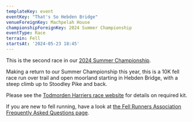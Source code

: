 ```yaml
---
templateKey: event
eventKey: "That's So Hebden Bridge"
venueForeignKey: Machpelah House
championshipForeignKey: 2024 Summer Championship
eventType: Race
terrain: Fell
startsAt: '2024-05-23 18:45'
---
```

This is the second race in our [2024 Summer Championship](/championships/2024-summer-championship/).

Making a return to our Summer Championship this year, this is a 10K fell race run over trail and open moorland starting 
in Hebden Bridge, with a steep climb up to Stoodley Pike and back.

Please see the [Todmorden Harriers race website](https://www.todharriers.co.uk/hebden-bridge-fell-race/) for details
on required kit.

If you are new to fell running, have a look at [the Fell Runners Association Frequently Asked Questions page](https://www.fellrunner.org.uk/faq/frequently-asked-questions).
